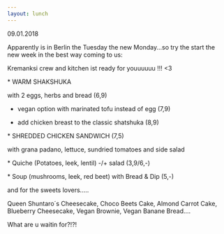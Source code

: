 ```yaml
---
layout: lunch
---
```



09.01.2018

Apparently is in Berlin the Tuesday the new Monday...so try the start the new week in the best way coming to us:

Kremanksi crew and kitchen ist ready for youuuuuu !!! &lt;3

\* WARM SHAKSHUKA

with 2 eggs, herbs and bread (6,9)

- vegan option with marinated tofu instead of egg (7,9)

+ add chicken breast to the classic shatshuka (8,9)

\* SHREDDED CHICKEN SANDWICH (7,5)

with grana padano, lettuce, sundried tomatoes and side salad

\* Quiche (Potatoes, leek, lentil) -/+ salad (3,9/6,-)

\* Soup (mushrooms, leek, red beet) with Bread & Dip (5,-)

and for the sweets lovers.....

Queen Shuntaro&acute;s Cheesecake, Choco Beets Cake, Almond Carrot Cake, Blueberry Cheesecake, Vegan Brownie, Vegan Banane Bread....

What are u waitin for?!?!